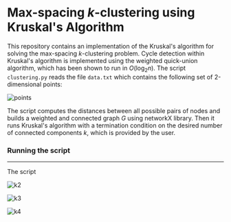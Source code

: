 # Max-spacing $k$-clustering using Kruskal's Algorithm

This repository contains an implementation of the Kruskal's algorithm for solving the max-spacing $k$-clustering problem. Cycle detection within Kruskal's algorithm is implemented using the weighted quick-union algorithm, which has been shown to run in $O(\log_2 n)$. The script `clustering.py` reads the file `data.txt` which contains the following set of 2-dimensional points:

![points](https://github.com/a-lemus96/kruskal-clustering/assets/95151624/7f247842-d8b8-46f9-8bd1-22bcb3f94ffb)

The script computes the distances between all possible pairs of nodes and builds a weighted and connected graph $G$ using networkX library. Then it runs Kruskal's algorithm with a termination condition on the desired number of connected components $k$, which is provided by the user.

### Running the script
---
The script 

![k2](https://github.com/a-lemus96/kruskal-clustering/assets/95151624/11e26e4a-c9fa-4804-986d-e67d86f33784)

![k3](https://github.com/a-lemus96/kruskal-clustering/assets/95151624/95a94143-8dd8-4d5a-bfc9-b1858c3bb246)

![k4](https://github.com/a-lemus96/kruskal-clustering/assets/95151624/dc4947b0-1356-4e95-88b6-6bf93d43878c)
